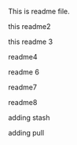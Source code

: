 This is readme file.

this readme2

this readme 3

readme4

readme 6

readme7

readme8

adding stash

adding pull
